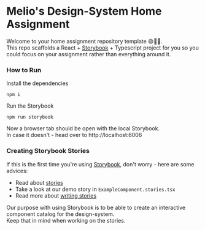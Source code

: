 # Melio's Design-System Home Assignment
Welcome to your home assignment repository template 😄👍🏼.  
This repo scaffolds a React + [Storybook](https://storybook.js.org/) + Typescript project for you so you could focus on your assignment rather than everything around it.

### How to Run

Install the dependencies
```npm
npm i
```

Run the Storybook
```npm
npm run storybook
```

Now a browser tab should be open with the local Storybook.  
In case it doesn't - head over to http://localhost:6006

### Creating Storybook Stories

If this is the first time you're using [Storybook](https://storybook.js.org/), don't worry - here are some advices:
* Read about [stories](https://storybook.js.org/docs/get-started/whats-a-story)
* Take a look at our demo story in `ExampleComponent.stories.tsx`
* Read more about [writing stories](https://storybook.js.org/docs/writing-stories)

Our purpose with using Storybook is to be able to create an interactive component catalog for the design-system.  
Keep that in mind when working on the stories.
